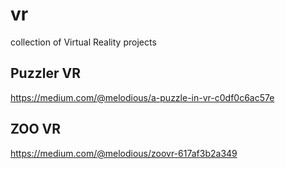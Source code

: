 # vr
collection of Virtual Reality projects       

## Puzzler VR       
https://medium.com/@melodious/a-puzzle-in-vr-c0df0c6ac57e       

## ZOO VR       
https://medium.com/@melodious/zoovr-617af3b2a349       

